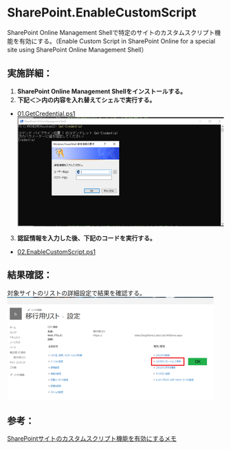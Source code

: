 # SharePoint.EnableCustomScript
SharePoint Online Management Shellで特定のサイトのカスタムスクリプト機能を有効にする。（Enable Custom Script in SharePoint Online for a special site using SharePoint Online Management Shell）

## 実施詳細：
1. **SharePoint Online Management Shellをインストールする。**
2. **下記＜＞内の内容を入れ替えてシェルで実行する。**
  - [01.GetCredential.ps1](01.GetCredential.ps1)
<br> ![001](images/001.png "認証")

3. **認証情報を入力した後、下記のコードを実行する。**
- [02.EnableCustomScript.ps1](02.EnableCustomScript.ps1)

## 結果確認：
対象サイトのリストの詳細設定で結果を確認する。<br>
![結果](images/002.png "結果")

## 参考：
[SharePointサイトのカスタムスクリプト機能を有効にするメモ](http://nashma.blog.jp/archives/SharePoint%E7%89%B9%E5%AE%9A%E3%82%B5%E3%82%A4%E3%83%88%E3%81%A7%E3%82%AB%E3%82%B9%E3%82%BF%E3%83%A0%E3%82%B9%E3%82%AF%E3%83%AA%E3%83%97%E3%83%88%E3%82%92%E6%9C%89%E5%8A%B9%E3%81%AB%E3%81%99%E3%82%8B%E3%83%A1%E3%83%A2.html)
